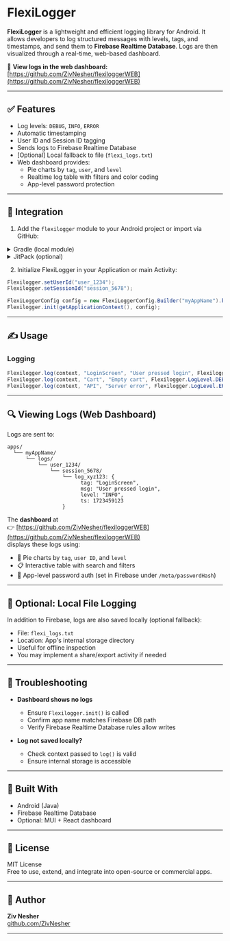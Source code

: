 # FlexiLogger

**FlexiLogger** is a lightweight and efficient logging library for Android. It allows developers to log structured messages with levels, tags, and timestamps, and send them to **Firebase Realtime Database**. Logs are then visualized through a real-time, web-based dashboard.

🔗 **View logs in the web dashboard:** [https://github.com/ZivNesher/flexiloggerWEB](https://github.com/ZivNesher/flexiloggerWEB)

---

## ✅ Features

- Log levels: `DEBUG`, `INFO`, `ERROR`
- Automatic timestamping
- User ID and Session ID tagging
- Sends logs to Firebase Realtime Database
- [Optional] Local fallback to file (`flexi_logs.txt`)
- Web dashboard provides:
  - Pie charts by `tag`, `user`, and `level`
  - Realtime log table with filters and color coding
  - App-level password protection

---

## 🚀 Integration

1. Add the `flexilogger` module to your Android project or import via GitHub:

<details>
<summary>Gradle (local module)</summary>

```groovy
implementation project(":flexilogger")
```

</details>

<details>
<summary>JitPack (optional)</summary>

Add to your root `build.gradle`:

```groovy
allprojects {
    repositories {
        maven { url 'https://jitpack.io' }
    }
}
```

Then in app-level `build.gradle`:

```groovy
implementation 'com.github.ZivNesher:Flexilogger:1.0.0'
```

</details>

2. Initialize FlexiLogger in your Application or main Activity:

```java
Flexilogger.setUserId("user_1234");
Flexilogger.setSessionId("session_5678");

FlexiLoggerConfig config = new FlexiLoggerConfig.Builder("myAppName").build();
Flexilogger.init(getApplicationContext(), config);
```

---

## ✍️ Usage

### Logging

```java
Flexilogger.log(context, "LoginScreen", "User pressed login", Flexilogger.LogLevel.INFO);
Flexilogger.log(context, "Cart", "Empty cart", Flexilogger.LogLevel.DEBUG);
Flexilogger.log(context, "API", "Server error", Flexilogger.LogLevel.ERROR);
```

---

## 🔍 Viewing Logs (Web Dashboard)

Logs are sent to:

```
apps/
  └── myAppName/
      └── logs/
          └── user_1234/
              └── session_5678/
                  └── log_xyz123: {
                        tag: "LoginScreen",
                        msg: "User pressed login",
                        level: "INFO",
                        ts: 1723459123
                  }
```

The **dashboard** at  
👉 [https://github.com/ZivNesher/flexiloggerWEB](https://github.com/ZivNesher/flexiloggerWEB)  
displays these logs using:

- 🥧 Pie charts by `tag`, `user ID`, and `level`
- 📋 Interactive table with search and filters
- 🔐 App-level password auth (set in Firebase under `/meta/passwordHash`)

---

## 📁 Optional: Local File Logging

In addition to Firebase, logs are also saved locally (optional fallback):

- File: `flexi_logs.txt`
- Location: App's internal storage directory
- Useful for offline inspection
- You may implement a share/export activity if needed

---

## 🧪 Troubleshooting

- **Dashboard shows no logs**  
  - Ensure `Flexilogger.init()` is called
  - Confirm app name matches Firebase DB path
  - Verify Firebase Realtime Database rules allow writes

- **Log not saved locally?**  
  - Check context passed to `log()` is valid
  - Ensure internal storage is accessible

---

## 🧩 Built With

- Android (Java)
- Firebase Realtime Database
- Optional: MUI + React dashboard

---

## 📜 License

MIT License  
Free to use, extend, and integrate into open-source or commercial apps.

---

## 🙌 Author

**Ziv Nesher**  
[github.com/ZivNesher](https://github.com/ZivNesher)

---
